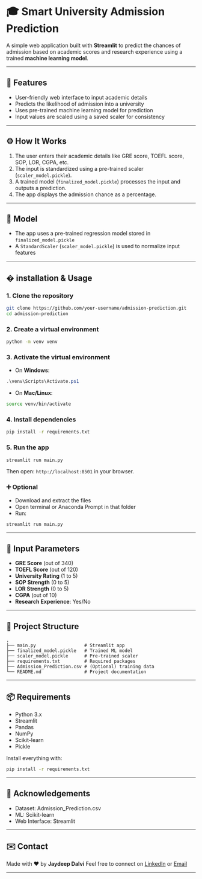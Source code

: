 # 🎓 Smart University Admission Prediction

A simple web application built with **Streamlit** to predict the chances of admission based on academic scores and research experience using a trained **machine learning model**.

---

## 🧠 Features

* User-friendly web interface to input academic details
* Predicts the likelihood of admission into a university
* Uses pre-trained machine learning model for prediction
* Input values are scaled using a saved scaler for consistency

---

## ⚙️ How It Works

1. The user enters their academic details like GRE score, TOEFL score, SOP, LOR, CGPA, etc.
2. The input is standardized using a pre-trained scaler (`scaler_model.pickle`).
3. A trained model (`finalized_model.pickle`) processes the input and outputs a prediction.
4. The app displays the admission chance as a percentage.

---

## 🧠 Model

* The app uses a pre-trained regression model stored in `finalized_model.pickle`
* A `StandardScaler` (`scaler_model.pickle`) is used to normalize input features

---

## � installation & Usage

### 1. Clone the repository

```bash
git clone https://github.com/your-username/admission-prediction.git
cd admission-prediction
```

### 2. Create a virtual environment

```bash
python -m venv venv
```

### 3. Activate the virtual environment

* On **Windows**:

```powershell
.\venv\Scripts\Activate.ps1
```

* On **Mac/Linux**:

```bash
source venv/bin/activate
```

### 4. Install dependencies

```bash
pip install -r requirements.txt
```

### 5. Run the app

```bash
streamlit run main.py
```

Then open: `http://localhost:8501` in your browser.

### ➕ Optional

* Download and extract the files
* Open terminal or Anaconda Prompt in that folder
* Run:

```bash
streamlit run main.py
```

---

## 🎯 Input Parameters

* **GRE Score** (out of 340)
* **TOEFL Score** (out of 120)
* **University Rating** (1 to 5)
* **SOP Strength** (0 to 5)
* **LOR Strength** (0 to 5)
* **CGPA** (out of 10)
* **Research Experience**: Yes/No

---

## 📁 Project Structure

```
.
├── main.py                  # Streamlit app
├── finalized_model.pickle   # Trained ML model
├── scaler_model.pickle      # Pre-trained scaler
├── requirements.txt         # Required packages
├── Admission_Prediction.csv # (Optional) training data
└── README.md                # Project documentation
```

---

## 📦 Requirements

* Python 3.x
* Streamlit
* Pandas
* NumPy
* Scikit-learn
* Pickle

Install everything with:

```bash
pip install -r requirements.txt
```

---

## 🙏 Acknowledgements

* Dataset: Admission_Prediction.csv
* ML: Scikit-learn
* Web Interface: Streamlit

---


## ✉️ Contact

Made with ❤️ by **Jaydeep Dalvi**
Feel free to connect on [LinkedIn](https://www.linkedin.com/in/jaydeep-d-dalvi/) or [Email](dalvijaydeep3814@gmail.com)

---
